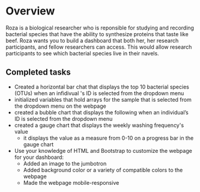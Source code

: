 # Overview
Roza is a biological researcher who is reponsible for studying and recording bacterial species that have the ability to synthesize proteins that taste like beef. Roza wants you to build a dashboard that both her, her research participants, and fellow researchers can access. This would allow research participants to see which bacterial species live in their navels. 

## Completed tasks
- Created a horizontal bar chat that displays the top 10 bacterial species (OTUs) when an infidivual 's ID is selected from the dropdown menu 
- initialized variables that hold arrays for the sample that is selected from the dropdown menu on the webpage
- created a bubble chart that displays the following when an individual’s ID is selected from the dropdown menu
- created a gauge chart that displays the weekly washing frequency's value
  - it displays the value as a measure from 0-10 on a progress bar in the gauge chart
- Use your knowledge of HTML and Bootstrap to customize the webpage for your dashboard:
  - Added an image to the jumbotron
  - Added background color or a variety of compatible colors to the webpage
  - Made the webpage mobile-responsive
